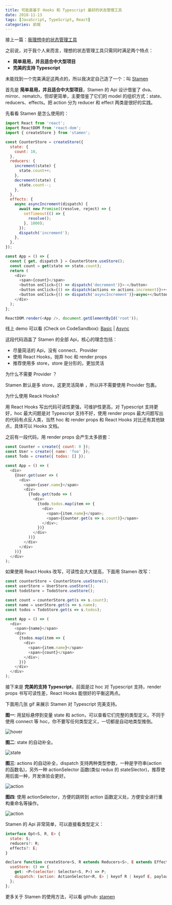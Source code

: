 ```yaml
---
title: 可能是基于 Hooks 和 Typescript 最好的状态管理工具
date: 2018-11-13
tags: [JavaScript, TypeScript, React]
categories: 前端
---
```


接上一篇：[我理想中的状态管理工具](http://forsigner.com/2018/11/12/my-dream-state-management/)

之前说，对于我个人来而言，理想的状态管理工具只需同时满足两个特点：

- **简单易用，并且适合中大型项目**
- **完美的支持 Typescript**

未能找到一个完美满足这两点的，所以我决定自己造了一个：叫 [Stamen](https://github.com/forsigner/stamen)

首先是 **简单易用，并且适合中大型项目**，Stamen 的 Api 设计借鉴了 dva、mirror、rematch，但却更简单，主要借鉴了它们的 model 的组织方式：state、reducers、effects。把 action 分为 reducer 和 effect 两类是很好的实践。

先看看 Stamen 是怎么使用的：

```js
import React from 'react';
import ReactDOM from 'react-dom';
import { createStore } from 'stamen';

const CounterStore = createStore({
  state: {
    count: 10,
  },
  reducers: {
    increment(state) {
      state.count++;
    },
    decrement(state) {
      state.count--;
    },
  },
  effects: {
    async asyncIncrement(dispatch) {
      await new Promise((resolve, reject) => {
        setTimeout(() => {
          resolve();
        }, 1000);
      });
      dispatch('increment');
    },
  },
});

const App = () => {
  const { get, dispatch } = CounterStore.useStore();
  const count = get(state => state.count);
  return (
    <div>
      <span>{count}</span>
      <button onClick={() => dispatch('decrement')}>-</button>
      <button onClick={() => dispatch(actions => actions.increment)}>+</button>
      <button onClick={() => dispatch('asyncIncrement')}>async+</button>
    </div>
  );
};

ReactDOM.render(<App />, document.getElementById('root'));
```

线上 demo 可以看 (Check on CodeSandbox): [Basic](https://codesandbox.io/s/0vrrlkjx5w) | [Async](https://codesandbox.io/s/kmq65p3l97)

这段代码涵盖了 Stamen 的全部 Api，核心的理念包括：

- 尽量简洁的 Api，没有 connect、Provider
- 使用 React Hooks，抛弃 hoc 和 render props
- 推荐使用多 store，store 是分形的，更加灵活

为什么不需要 Provider ？

Stamen 默认是多 store，这更灵活简单 ，所以并不需要使用 Provider 包裹。

为什么使用 Reack Hooks?

用 React Hooks 写出代码可读性更强，可维护性更高，对 Typescript 支持更好，hoc 最大问题是对 Typescript 支持不好，使用 render props 最大问题写出的代码有点反人类，当然 hoc 和 render props 和 React Hooks 对比还有其他缺点，具体可以 Hooks 文档。

之前有一段代码，用 render props 会产生太多嵌套：

```js
const Counter = create({ count: 0 });
const User = create({ name: 'foo' });
const Todo = create({ todos: [] });

const App = () => (
  <div>
    {User.get(user => (
      <div>
        <span>{user.name}</span>
        <div>
          {Todo.get(todo => (
            <div>
              {todo.todos.map(item => {
                <div>
                  <span>{item.name}</span>;
                  <span>{Counter.get(s => s.count)}</span>
                </div>;
              })}
            </div>
          ))}
        </div>
      </div>
    ))}
  </div>
);
```

如果使用 React Hooks 改写，可读性会大大提高，下面用 Stamen 改写：

```js
const counterStore = CounterStore.useStore();
const userStore = UserStore.useStore();
const todoStore = TodoStore.useStore();

const count = counterStore.get(s => s.count);
const name = userStore.get(s => s.name);
const todos = TodoStore.get(s => s.todos);

const App = () => (
  <div>
    <span>{name}</span>
    <div>
      {todos.map(item => {
        <div>
          <span>{item.name}</span>
          <span>{count}</span>
        </div>;
      })}
    </div>
  </div>
);
```

接下来是 **完美的支持 Typescript**，前面是过 hoc 对 Typescript 支持，render props 书写可读性差，React Hooks 能很好的平衡这两点。

下面用几张 gif 来展示 Stamen 对 Typescript 完美支持。

**图一**: 用鼠标悬停到变量 state 和 action，可以查看它们完整的类型定义。不同于使用 connect 等 hoc，你不要写任何类型定义，一切都是自动地类型推倒。


![hover](http://forsigner.com/images/stamen/hover.gif)


**图二**: state 的自动补全。


![state](http://forsigner.com/images/stamen/state.gif)


**图三**: actions 的自动补全，dispatch 支持两种类型参数，一种是字符串(action 的函数名)，另外一种 actionSelector 函数(类似 redux 的 stateSlector)，推荐使用后面一种，开发体验会更好。


![action](http://forsigner.com/images/stamen/action.gif)


**图四**: 使用 actionSelector，方便的跳转到 action 函数定义处，方便安全进行重构重命名等操作。

![action](http://forsigner.com/images/stamen/action.gif)


Stamen 的 Api 非常简单，可以直接看类型定义：

```js
interface Opt<S, R, E> {
  state: S;
  reducers?: R;
  effects?: E;
}

declare function createStore<S, R extends Reducers<S>, E extends Effects>(opt: Opt<S, R, E>): {
  useStore: () => {
    get: <P>(selector: Selector<S, P>) => P;
    dispatch: (action: ActionSelector<R, E> | keyof R | keyof E, payload?: any) => void;
  };
};
```

更多关于 Stamen 的使用方法，可以看 github: [stamen](https://github.com/forsigner/stamen)